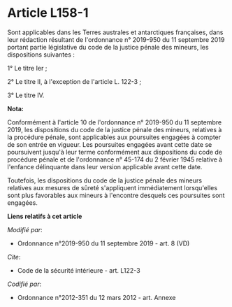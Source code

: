 # Article L158-1

Sont applicables dans les Terres australes et antarctiques françaises, dans leur rédaction résultant
de l'ordonnance n° 2019-950 du 11 septembre 2019 portant partie législative du code de la justice pénale des mineurs, les
dispositions suivantes : 

1° Le titre Ier ; 

2° Le titre II, à l'exception de l'article L. 122-3 ; 

3° Le titre IV.

**Nota:**

Conformément à l'article 10 de l'ordonnance n° 2019-950 du 11 septembre 2019, les dispositions du code de la justice pénale
des mineurs, relatives à la procédure pénale, sont applicables aux poursuites engagées à compter de son entrée en vigueur.
Les poursuites engagées avant cette date se poursuivent jusqu'à leur terme conformément aux dispositions du code de procédure
pénale et de l'ordonnance n° 45-174 du 2 février 1945 relative à l'enfance délinquante dans leur version applicable avant
cette date.

Toutefois, les dispositions du code de la justice pénale des mineurs relatives aux mesures de sûreté s'appliquent
immédiatement lorsqu'elles sont plus favorables aux mineurs à l'encontre desquels ces poursuites sont engagées.

**Liens relatifs à cet article**

_Modifié par_:

  - Ordonnance n°2019-950 du 11 septembre 2019 - art. 8 (VD)

_Cite_:

  - Code de la sécurité intérieure - art. L122-3

_Codifié par_:

  - Ordonnance n°2012-351 du 12 mars 2012 - art. Annexe
